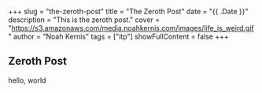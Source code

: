 +++
slug = "the-zeroth-post"
title = "The Zeroth Post"
date = "{{ .Date }}"
description = "This is the zeroth post."
cover = "https://s3.amazonaws.com/media.noahkernis.com/images/life_is_weird.gif"
author = "Noah Kernis"
tags = ["itp"]
showFullContent = false
+++

## Zeroth Post

hello, world